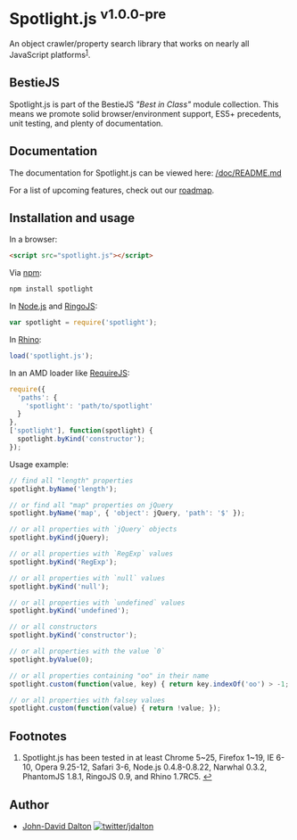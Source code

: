 # Spotlight.js <sup>v1.0.0-pre</sup>

An object crawler/property search library that works on nearly all JavaScript platforms<sup><a name="fnref1" href="#fn1">1</a></sup>.

## BestieJS

Spotlight.js is part of the BestieJS *"Best in Class"* module collection. This means we promote solid browser/environment support, ES5+ precedents, unit testing, and plenty of documentation.

## Documentation

The documentation for Spotlight.js can be viewed here: [/doc/README.md](https://github.com/bestiejs/spotlight.js/blob/master/doc/README.md#readme)

For a list of upcoming features, check out our [roadmap](https://github.com/bestiejs/spotlight.js/wiki/Roadmap).

## Installation and usage

In a browser:

```html
<script src="spotlight.js"></script>
```

Via [npm](http://npmjs.org/):

```bash
npm install spotlight
```

In [Node.js](http://nodejs.org/) and [RingoJS](http://ringojs.org/):

```js
var spotlight = require('spotlight');
```

In [Rhino](http://www.mozilla.org/rhino/):

```js
load('spotlight.js');
```

In an AMD loader like [RequireJS](http://requirejs.org/):

```js
require({
  'paths': {
    'spotlight': 'path/to/spotlight'
  }
},
['spotlight'], function(spotlight) {
  spotlight.byKind('constructor');
});
```

Usage example:

```js
// find all "length" properties
spotlight.byName('length');

// or find all "map" properties on jQuery
spotlight.byName('map', { 'object': jQuery, 'path': '$' });

// or all properties with `jQuery` objects
spotlight.byKind(jQuery);

// or all properties with `RegExp` values
spotlight.byKind('RegExp');

// or all properties with `null` values
spotlight.byKind('null');

// or all properties with `undefined` values
spotlight.byKind('undefined');

// or all constructors
spotlight.byKind('constructor');

// or all properties with the value `0`
spotlight.byValue(0);

// or all properties containing "oo" in their name
spotlight.custom(function(value, key) { return key.indexOf('oo') > -1; });

// or all properties with falsey values
spotlight.custom(function(value) { return !value; });
```

## Footnotes

  1. Spotlight.js has been tested in at least Chrome 5~25, Firefox 1~19, IE 6-10, Opera 9.25-12, Safari 3-6, Node.js 0.4.8-0.8.22, Narwhal 0.3.2, PhantomJS 1.8.1, RingoJS 0.9, and Rhino 1.7RC5.
     <a name="fn1" title="Jump back to footnote 1 in the text." href="#fnref1">&#8617;</a>

## Author

* [John-David Dalton](http://allyoucanleet.com/)
  [![twitter/jdalton](http://gravatar.com/avatar/299a3d891ff1920b69c364d061007043?s=70)](https://twitter.com/jdalton "Follow @jdalton on Twitter")
